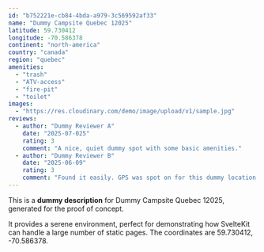 ```yaml
---
id: "b752221e-cb84-4bda-a979-3c569592af33"
name: "Dummy Campsite Quebec 12025"
latitude: 59.730412
longitude: -70.586378
continent: "north-america"
country: "canada"
region: "quebec"
amenities:
  - "trash"
  - "ATV-access"
  - "fire-pit"
  - "toilet"
images:
  - "https://res.cloudinary.com/demo/image/upload/v1/sample.jpg"
reviews:
  - author: "Dummy Reviewer A"
    date: "2025-07-025"
    rating: 3
    comment: "A nice, quiet dummy spot with some basic amenities."
  - author: "Dummy Reviewer B"
    date: "2025-06-09"
    rating: 3
    comment: "Found it easily. GPS was spot on for this dummy location."
---
```


This is a **dummy description** for Dummy Campsite Quebec 12025, generated for the proof of concept.

It provides a serene environment, perfect for demonstrating how SvelteKit can handle a large number of static pages. The coordinates are 59.730412, -70.586378.
